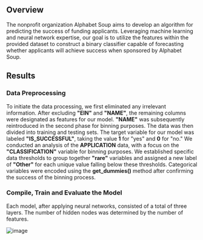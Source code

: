 ## Overview

The nonprofit organization Alphabet Soup aims to develop an algorithm for predicting the success of funding applicants.
Leveraging machine learning and neural network expertise, our goal is to utilize the features within the provided dataset to construct a binary classifier capable of forecasting whether applicants will achieve success when sponsored by Alphabet Soup.

## Results

### Data Preprocessing

To initiate the data processing, we first eliminated any irrelevant information. After excluding **"EIN"** and **"NAME"**, the remaining columns were designated as features for our model. **"NAME"** was subsequently reintroduced in the second phase for binning purposes.
The data was then divided into training and testing sets. The target variable for our model was labeled **"IS_SUCCESSFUL"**, taking the value **1** for "yes" and **0** for "no."
We conducted an analysis of the **APPLICATION** data, with a focus on the **"CLASSIFICATION"** variable for binning purposes. We established specific data thresholds to group together **"rare"** variables and assigned a new label of **"Other"** for each unique value falling below these thresholds.
Categorical variables were encoded using the **get_dummies()** method after confirming the success of the binning process.

### Compile, Train and Evaluate the Model

Each model, after applying neural networks, consisted of a total of three layers. 
The number of hidden nodes was determined by the number of features.

![image](https://github.com/jhyang13/ds_bootcamp_module21/assets/98197333/a85ad66c-ef8b-48c0-9797-f572e358c8bc)

